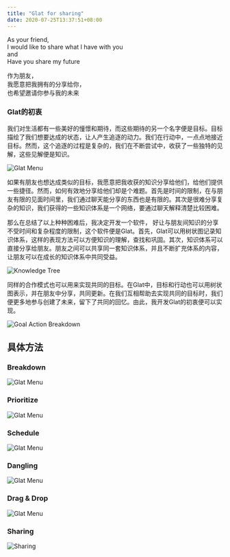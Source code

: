 ```yaml
---
title: "Glat for sharing"
date: 2020-07-25T13:37:51+08:00
---
```

As your friend,  
I would like to share what I have with you  
and  
Have you share my future  

作为朋友，  
我愿意把我拥有的分享给你，  
也希望邀请你参与我的未来  

### Glat的初衷
我们对生活都有一些美好的憧憬和期待，而这些期待的另一个名字便是目标。目标描绘了我们想要达成的状态，让人产生追逐的动力。我们在行动中，一点点地接近目标。然而，这个追逐的过程是复杂的，我们在不断尝试中，收获了一些独特的见解，这些见解便是知识。

![Glat Menu](/img/glat/menu-default.png)

如果有朋友也想达成类似的目标，我愿意把我收获的知识分享给他们，给他们提供一些捷径。然而，如何有效地分享给他们却是个难题。首先是时间的限制，在与朋友有限的见面时间里，我们通过聊天能分享的东西也是有限的。其次是很难分享复杂的知识，我们获得的一些知识体系是一个网络，要通过聊天解释清楚比较困难。

那么在总结了以上种种困难后，我决定开发一个软件， 好让与朋友间知识的分享不受时间和复杂程度的限制，这个软件便是Glat。首先，Glat可以用树状图记录知识体系，这样的表现方法可以方便知识的理解，查找和巩固。其次，知识体系可以直接分享给朋友。朋友之间可以共享同一套知识体系，并且不断扩充体系的内容，让朋友可以在成长的知识体系中共同受益。

![Knowledge Tree](/img/glat/knowledge-tree.png)

同样的合作模式也可以用来实现共同的目标。在Glat中，目标和行动也可以用树状图表示，并在朋友中分享，共同更新。在我们互相帮助去实现共同的目标时，我们便更多地参与创建了未来，留下了共同的回忆。由此，我开发Glat的初衷便可以实现。

![Goal Action Breakdown](/img/glat/breakdown.png)

## 具体方法

### Breakdown
![Glat Menu](/img/glat/breakdown.png)

### Prioritize
![Glat Menu](/img/glat/prioritize.png)

### Schedule
![Glat Menu](/img/glat/schedule.png)

### Dangling
![Glat Menu](/img/glat/dangling.png)

### Drag & Drop
![Glat Menu](/img/glat/side-by-side.png)

### Sharing
![Sharing](/img/glat/sharing.png)